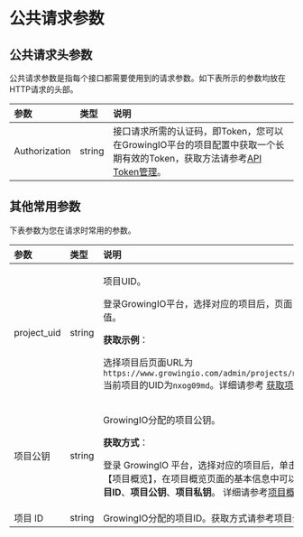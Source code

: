 # 公共请求参数

## 公共请求头参数

公共请求参数是指每个接口都需要使用到的请求参数。如下表所示的参数均放在HTTP请求的头部。

| 参数 | 类型 | 说明 |
| :--- | :--- | :--- |
| Authorization | string | 接口请求所需的认证码，即Token，您可以在GrowingIO平台的项目配置中获取一个长期有效的Token，获取方法请参考[API Token管理](../../product-manual/sysmanage/projectmange/api-token.md)。 |

## 其他常用参数

下表参数为您在请求时常用的参数。

<table>
  <thead>
    <tr>
      <th style="text-align:left">&#x53C2;&#x6570;</th>
      <th style="text-align:left">&#x7C7B;&#x578B;</th>
      <th style="text-align:left">&#x8BF4;&#x660E;</th>
    </tr>
  </thead>
  <tbody>
    <tr>
      <td style="text-align:left">project_uid</td>
      <td style="text-align:left">string</td>
      <td style="text-align:left">
        <p>&#x9879;&#x76EE;UID&#x3002;</p>
        <p>&#x767B;&#x5F55;GrowingIO&#x5E73;&#x53F0;&#xFF0C;&#x9009;&#x62E9;&#x5BF9;&#x5E94;&#x7684;&#x9879;&#x76EE;&#x540E;&#xFF0C;&#x9875;&#x9762;
          URL&#x4E2D;projects&#x540E;&#x7684;&#x503C;&#x3002;</p>
        <p><b>&#x83B7;&#x53D6;&#x793A;&#x4F8B;</b>&#xFF1A;</p>
        <p>&#x9009;&#x62E9;&#x9879;&#x76EE;&#x540E;&#x9875;&#x9762;URL&#x4E3A;<code>https://www.growingio.com/admin/projects/nxog09md/dashboard</code>&#x5F53;&#x524D;&#x9879;&#x76EE;&#x7684;UID&#x4E3A;<code>nxog09md</code>&#x3002;&#x8BE6;&#x7EC6;&#x8BF7;&#x53C2;&#x8003;
          <a
          href="../../product-manual/sysmanage/projectmange/get-uid.md">&#x83B7;&#x53D6;&#x9879;&#x76EE;UID</a>&#x3002;</p>
      </td>
    </tr>
    <tr>
      <td style="text-align:left">&#x9879;&#x76EE;&#x516C;&#x94A5;</td>
      <td style="text-align:left">string</td>
      <td style="text-align:left">
        <p>GrowingIO&#x5206;&#x914D;&#x7684;&#x9879;&#x76EE;&#x516C;&#x94A5;&#x3002;</p>
        <p><b>&#x83B7;&#x53D6;&#x65B9;&#x5F0F;</b>&#xFF1A;</p>
        <p>&#x767B;&#x5F55; GrowingIO &#x5E73;&#x53F0;&#xFF0C;&#x9009;&#x62E9;&#x5BF9;&#x5E94;&#x7684;&#x9879;&#x76EE;&#x540E;&#xFF0C;&#x5355;&#x51FB;&#x754C;&#x9762;&#x53F3;&#x4E0A;&#x89D2;
          <img
          src="https://github.com/growingio/growingio-docs-v3/tree/d520f4a494f6c0635c83422f55c665597e79ee96/.gitbook/assets/2019-10-10_18-59-32%20(1).png"
          alt/>&#x9009;&#x62E9;&#x3010;&#x9879;&#x76EE;&#x6982;&#x89C8;&#x3011;&#xFF0C;&#x5728;&#x9879;&#x76EE;&#x6982;&#x89C8;&#x9875;&#x9762;&#x7684;&#x57FA;&#x672C;&#x4FE1;&#x606F;&#x4E2D;&#x53EF;&#x4EE5;&#x67E5;&#x770B;&#x5F53;&#x524D;&#x9879;&#x76EE;&#x7684;<b>&#x9879;&#x76EE;ID</b>&#x3001;<b>&#x9879;&#x76EE;&#x516C;&#x94A5;</b>&#x3001;<b>&#x9879;&#x76EE;&#x79C1;&#x94A5;</b>&#x3002;
          &#x8BE6;&#x7EC6;&#x8BF7;&#x53C2;&#x8003;<a href="../../chan-pin-shi-yong-wen-dang-fen-ban/xiang-mu-guan-li/details.md">&#x9879;&#x76EE;&#x6982;&#x89C8;</a>&#x3002;</p>
      </td>
    </tr>
    <tr>
      <td style="text-align:left">&#x9879;&#x76EE; ID</td>
      <td style="text-align:left">string</td>
      <td style="text-align:left">GrowingIO&#x5206;&#x914D;&#x7684;&#x9879;&#x76EE;ID&#x3002;&#x83B7;&#x53D6;&#x65B9;&#x5F0F;&#x8BF7;&#x53C2;&#x8003;&#x9879;&#x76EE;&#x516C;&#x94A5;&#x7684;&#x83B7;&#x53D6;&#x65B9;&#x5F0F;&#x3002;</td>
    </tr>
  </tbody>
</table>